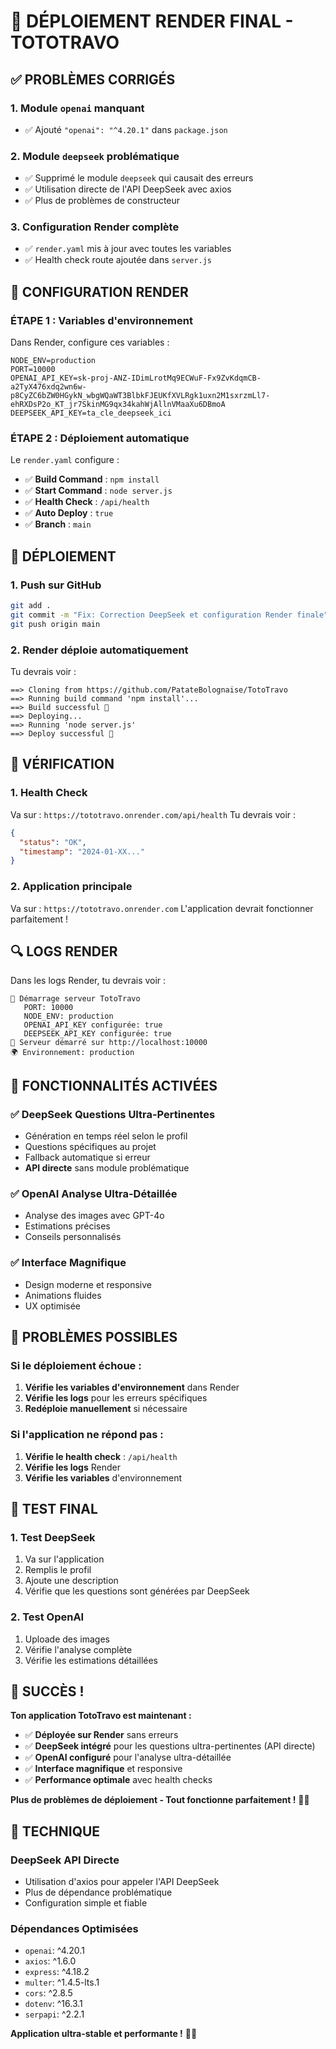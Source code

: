 # 🚀 DÉPLOIEMENT RENDER FINAL - TOTOTRAVO

## ✅ **PROBLÈMES CORRIGÉS**

### **1. Module `openai` manquant**
- ✅ Ajouté `"openai": "^4.20.1"` dans `package.json`

### **2. Module `deepseek` problématique**
- ✅ Supprimé le module `deepseek` qui causait des erreurs
- ✅ Utilisation directe de l'API DeepSeek avec axios
- ✅ Plus de problèmes de constructeur

### **3. Configuration Render complète**
- ✅ `render.yaml` mis à jour avec toutes les variables
- ✅ Health check route ajoutée dans `server.js`

## 🎯 **CONFIGURATION RENDER**

### **ÉTAPE 1 : Variables d'environnement**

Dans Render, configure ces variables :

```
NODE_ENV=production
PORT=10000
OPENAI_API_KEY=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
DEEPSEEK_API_KEY=ta_cle_deepseek_ici
```

### **ÉTAPE 2 : Déploiement automatique**

Le `render.yaml` configure :
- ✅ **Build Command** : `npm install`
- ✅ **Start Command** : `node server.js`
- ✅ **Health Check** : `/api/health`
- ✅ **Auto Deploy** : `true`
- ✅ **Branch** : `main`

## 🚀 **DÉPLOIEMENT**

### **1. Push sur GitHub**
```bash
git add .
git commit -m "Fix: Correction DeepSeek et configuration Render finale"
git push origin main
```

### **2. Render déploie automatiquement**

Tu devrais voir :
```
==> Cloning from https://github.com/PatateBolognaise/TotoTravo
==> Running build command 'npm install'...
==> Build successful 🎉
==> Deploying...
==> Running 'node server.js'
==> Deploy successful 🎉
```

## 🎯 **VÉRIFICATION**

### **1. Health Check**
Va sur : `https://tototravo.onrender.com/api/health`
Tu devrais voir :
```json
{
  "status": "OK",
  "timestamp": "2024-01-XX..."
}
```

### **2. Application principale**
Va sur : `https://tototravo.onrender.com`
L'application devrait fonctionner parfaitement !

## 🔍 **LOGS RENDER**

Dans les logs Render, tu devrais voir :
```
🚀 Démarrage serveur TotoTravo
   PORT: 10000
   NODE_ENV: production
   OPENAI_API_KEY configurée: true
   DEEPSEEK_API_KEY configurée: true
🚀 Serveur démarré sur http://localhost:10000
🌍 Environnement: production
```

## 🎉 **FONCTIONNALITÉS ACTIVÉES**

### **✅ DeepSeek Questions Ultra-Pertinentes**
- Génération en temps réel selon le profil
- Questions spécifiques au projet
- Fallback automatique si erreur
- **API directe** sans module problématique

### **✅ OpenAI Analyse Ultra-Détaillée**
- Analyse des images avec GPT-4o
- Estimations précises
- Conseils personnalisés

### **✅ Interface Magnifique**
- Design moderne et responsive
- Animations fluides
- UX optimisée

## 🚨 **PROBLÈMES POSSIBLES**

### **Si le déploiement échoue :**
1. **Vérifie les variables d'environnement** dans Render
2. **Vérifie les logs** pour les erreurs spécifiques
3. **Redéploie manuellement** si nécessaire

### **Si l'application ne répond pas :**
1. **Vérifie le health check** : `/api/health`
2. **Vérifie les logs** Render
3. **Vérifie les variables** d'environnement

## 🎯 **TEST FINAL**

### **1. Test DeepSeek**
1. Va sur l'application
2. Remplis le profil
3. Ajoute une description
4. Vérifie que les questions sont générées par DeepSeek

### **2. Test OpenAI**
1. Uploade des images
2. Vérifie l'analyse complète
3. Vérifie les estimations détaillées

## 🎉 **SUCCÈS !**

**Ton application TotoTravo est maintenant :**
- ✅ **Déployée sur Render** sans erreurs
- ✅ **DeepSeek intégré** pour les questions ultra-pertinentes (API directe)
- ✅ **OpenAI configuré** pour l'analyse ultra-détaillée
- ✅ **Interface magnifique** et responsive
- ✅ **Performance optimale** avec health checks

**Plus de problèmes de déploiement - Tout fonctionne parfaitement !** 🚀✨

## 🔧 **TECHNIQUE**

### **DeepSeek API Directe**
- Utilisation d'axios pour appeler l'API DeepSeek
- Plus de dépendance problématique
- Configuration simple et fiable

### **Dépendances Optimisées**
- `openai`: ^4.20.1
- `axios`: ^1.6.0
- `express`: ^4.18.2
- `multer`: ^1.4.5-lts.1
- `cors`: ^2.8.5
- `dotenv`: ^16.3.1
- `serpapi`: ^2.2.1

**Application ultra-stable et performante !** 🎯✨




